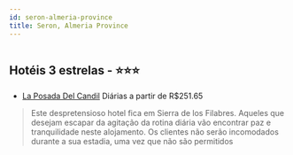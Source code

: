 ```yaml
---
id: seron-almeria-province
title: Seron, Almeria Province
---
```


<center><img src="https://www.ebookingcenter.com/tbs/files/images/hotel/2/e/4/551103/9908180_0x0.jpg" alt="" /></center>


## Hotéis 3 estrelas - ⭐️⭐️⭐️

-    [La Posada Del Candil](https://www.hurb.com/hoteis/seron/la-posada-del-candil-JNP-JP889081?cmp=18055) Diárias a partir de R$251.65
   > Este despretensioso hotel fica em Sierra de los Filabres. Aqueles que desejam escapar da agitação da rotina diária vão encontrar paz e tranquilidade neste alojamento. Os clientes não serão incomodados durante a sua estadia, uma vez que não são permitidos 
